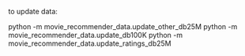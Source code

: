 to update data:

python -m movie_recommender_data.update_other_db25M
python -m movie_recommender_data.update_db100K
python -m movie_recommender_data.update_ratings_db25M 